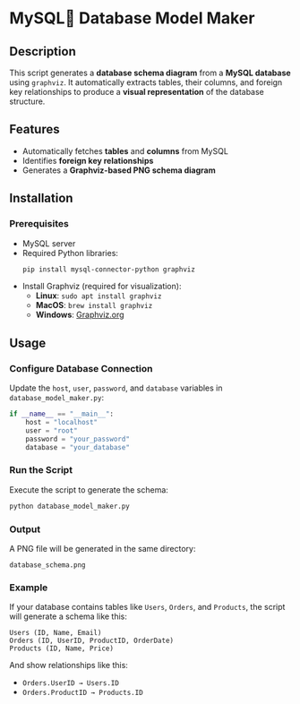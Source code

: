 # MySQL🐬 Database Model Maker

## Description
This script generates a **database schema diagram** from a **MySQL database** using `graphviz`. It automatically extracts tables, their columns, and foreign key relationships to produce a **visual representation** of the database structure.

## Features
- Automatically fetches **tables** and **columns** from MySQL
- Identifies **foreign key relationships**
- Generates a **Graphviz-based PNG schema diagram**

## Installation
### Prerequisites
- MySQL server
- Required Python libraries:
  ```sh
  pip install mysql-connector-python graphviz
  ```
- Install Graphviz (required for visualization):
  - **Linux**: `sudo apt install graphviz`
  - **MacOS**: `brew install graphviz`
  - **Windows**: [Graphviz.org](https://graphviz.org/download/)

## Usage
### Configure Database Connection
Update the `host`, `user`, `password`, and `database` variables in `database_model_maker.py`:
```python
if __name__ == "__main__":
    host = "localhost"
    user = "root"
    password = "your_password"
    database = "your_database"
```

### Run the Script
Execute the script to generate the schema:
```sh
python database_model_maker.py
```

### Output
A PNG file will be generated in the same directory:
```
database_schema.png
```

### Example
If your database contains tables like `Users`, `Orders`, and `Products`, the script will generate a schema like this:

```
Users (ID, Name, Email)
Orders (ID, UserID, ProductID, OrderDate)
Products (ID, Name, Price)
```
And show relationships like this:
- `Orders.UserID → Users.ID`
- `Orders.ProductID → Products.ID`


